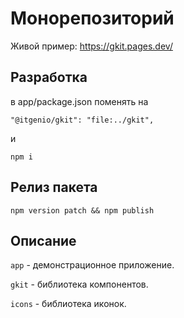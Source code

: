 # Монорепозиторий

Живой пример: https://gkit.pages.dev/

## Разработка

в app/package.json поменять на

`"@itgenio/gkit": "file:../gkit",`

и

`npm i`

## Релиз пакета

`npm version patch && npm publish`

## Описание

`app` - демонстрационное приложение.

`gkit` - библиотека компонентов.

`icons` - библиотека иконок.
